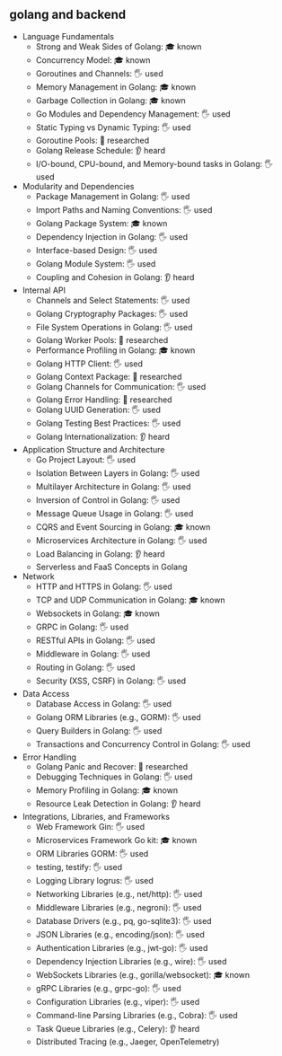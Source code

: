 ## golang and backend

- Language Fundamentals
  - Strong and Weak Sides of Golang: 🎓 known
  - Concurrency Model: 🎓 known
  - Goroutines and Channels: 🖐️ used
  - Memory Management in Golang: 🎓 known
  - Garbage Collection in Golang: 🎓 known
  - Go Modules and Dependency Management: 🖐️ used
  - Static Typing vs Dynamic Typing: 🖐️ used
  - Goroutine Pools: 🔬 researched
  - Golang Release Schedule: 👂 heard
  - I/O-bound, CPU-bound, and Memory-bound tasks in Golang: 🖐️ used
- Modularity and Dependencies
  - Package Management in Golang: 🖐️ used
  - Import Paths and Naming Conventions: 🖐️ used
  - Golang Package System: 🎓 known
  - Dependency Injection in Golang: 🖐️ used
  - Interface-based Design: 🖐️ used
  - Golang Module System: 🖐️ used
  - Coupling and Cohesion in Golang: 👂 heard
- Internal API
  - Channels and Select Statements: 🖐️ used
  - Golang Cryptography Packages: 🖐️ used
  - File System Operations in Golang: 🖐️ used
  - Golang Worker Pools: 🔬 researched
  - Performance Profiling in Golang: 🎓 known
  - Golang HTTP Client: 🖐️ used
  - Golang Context Package: 🔬 researched
  - Golang Channels for Communication: 🖐️ used
  - Golang Error Handling: 🔬 researched
  - Golang UUID Generation: 🖐️ used
  - Golang Testing Best Practices: 🖐️ used
  - Golang Internationalization: 👂 heard
- Application Structure and Architecture
  - Go Project Layout: 🖐️ used
  - Isolation Between Layers in Golang: 🖐️ used
  - Multilayer Architecture in Golang: 🖐️ used
  - Inversion of Control in Golang: 🖐️ used
  - Message Queue Usage in Golang: 🖐️ used
  - CQRS and Event Sourcing in Golang: 🎓 known
  - Microservices Architecture in Golang: 🖐️ used
  - Load Balancing in Golang: 👂 heard
  - Serverless and FaaS Concepts in Golang
- Network
  - HTTP and HTTPS in Golang: 🖐️ used
  - TCP and UDP Communication in Golang: 🎓 known
  - Websockets in Golang: 🎓 known
  - GRPC in Golang: 🖐️ used
  - RESTful APIs in Golang: 🖐️ used
  - Middleware in Golang: 🖐️ used
  - Routing in Golang: 🖐️ used
  - Security (XSS, CSRF) in Golang: 🖐️ used
- Data Access
  - Database Access in Golang: 🖐️ used
  - Golang ORM Libraries (e.g., GORM): 🖐️ used
  - Query Builders in Golang: 🖐️ used
  - Transactions and Concurrency Control in Golang: 🖐️ used
- Error Handling
  - Golang Panic and Recover: 🔬 researched
  - Debugging Techniques in Golang: 🖐️ used
  - Memory Profiling in Golang: 🎓 known
  - Resource Leak Detection in Golang: 👂 heard
- Integrations, Libraries, and Frameworks
  - Web Framework Gin: 🖐️ used
  - Microservices Framework Go kit: 🎓 known
  - ORM Libraries GORM: 🖐️ used
  - testing, testify: 🖐️ used
  - Logging Library logrus: 🖐️ used
  - Networking Libraries (e.g., net/http): 🖐️ used
  - Middleware Libraries (e.g., negroni): 🖐️ used
  - Database Drivers (e.g., pq, go-sqlite3): 🖐️ used
  - JSON Libraries (e.g., encoding/json): 🖐️ used
  - Authentication Libraries (e.g., jwt-go): 🖐️ used
  - Dependency Injection Libraries (e.g., wire): 🖐️ used
  - WebSockets Libraries (e.g., gorilla/websocket): 🎓 known
  - gRPC Libraries (e.g., grpc-go): 🖐️ used
  - Configuration Libraries (e.g., viper): 🖐️ used
  - Command-line Parsing Libraries (e.g., Cobra): 🖐️ used
  - Task Queue Libraries (e.g., Celery): 👂 heard
  - Distributed Tracing (e.g., Jaeger, OpenTelemetry)
